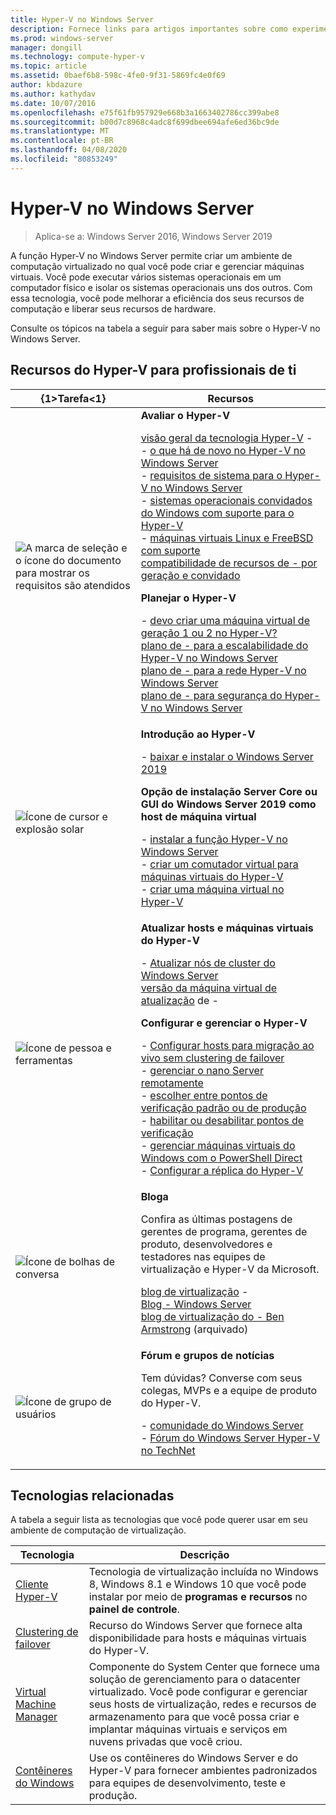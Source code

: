 ```yaml
---
title: Hyper-V no Windows Server
description: Fornece links para artigos importantes sobre como experimentar, planejar, implantar e gerenciar o Hyper-V
ms.prod: windows-server
manager: dongill
ms.technology: compute-hyper-v
ms.topic: article
ms.assetid: 0baef6b8-598c-4fe0-9f31-5869fc4e0f69
author: kbdazure
ms.author: kathydav
ms.date: 10/07/2016
ms.openlocfilehash: e75f61fb957929e668b3a1663402786cc399abe8
ms.sourcegitcommit: b00d7c8968c4adc8f699dbee694afe6ed36bc9de
ms.translationtype: MT
ms.contentlocale: pt-BR
ms.lasthandoff: 04/08/2020
ms.locfileid: "80853249"
---
```

# <a name="hyper-v-on-windows-server"></a>Hyper-V no Windows Server

>Aplica-se a: Windows Server 2016, Windows Server 2019

A função Hyper-V no Windows Server permite criar um ambiente de computação virtualizado no qual você pode criar e gerenciar máquinas virtuais. Você pode executar vários sistemas operacionais em um computador físico e isolar os sistemas operacionais uns dos outros. Com essa tecnologia, você pode melhorar a eficiência dos seus recursos de computação e liberar seus recursos de hardware.

Consulte os tópicos na tabela a seguir para saber mais sobre o Hyper-V no Windows Server.

## <a name="hyper-v-resources-for-it-pros"></a>Recursos do Hyper-V para profissionais de ti

|{1&gt;Tarefa&lt;1} |Recursos|
|---|---|
|![A marca de seleção e o ícone do documento para mostrar os requisitos são atendidos](media/All_Symbols_MeetsRequirements.png)|**Avaliar o Hyper-V**<p>[visão geral da tecnologia Hyper-V](Hyper-V-Technology-Overview.md) - <br />- [o que há de novo no Hyper-V no Windows Server](What-s-new-in-Hyper-V-on-Windows.md)<br />- [requisitos de sistema para o Hyper-V no Windows Server](System-requirements-for-Hyper-V-on-Windows.md)<br />- [sistemas operacionais convidados do Windows com suporte para o Hyper-V](Supported-Windows-guest-operating-systems-for-Hyper-V-on-Windows.md) <br />- [máquinas virtuais Linux e FreeBSD com suporte](Supported-Linux-and-FreeBSD-virtual-machines-for-Hyper-V-on-Windows.md)<br />[compatibilidade de recursos de - por geração e convidado](Hyper-V-feature-compatibility-by-generation-and-guest.md) <p>**Planejar o Hyper-V**<p>- [devo criar uma máquina virtual de geração 1 ou 2 no Hyper-V?](plan/Should-I-create-a-generation-1-or-2-virtual-machine-in-Hyper-V.md) <br />[plano de - para a escalabilidade do Hyper-V no Windows Server](plan/plan-hyper-v-scalability-in-windows-server.md) <br />[plano de - para a rede Hyper-V no Windows Server](plan/plan-hyper-v-networking-in-windows-server.md) <br />[plano de - para segurança do Hyper-V no Windows Server](plan/plan-hyper-v-security-in-windows-server.md)|
|![Ícone de cursor e explosão solar](media/All_Symbols_GetStarted.png)|**Introdução ao Hyper-V**<p>- [baixar e instalar o Windows Server 2019](https://www.microsoft.com/evalcenter/evaluate-windows-server-2019)<p>**Opção de instalação Server Core ou GUI do Windows Server 2019 como host de máquina virtual**<p>- [instalar a função Hyper-V no Windows Server](get-started/Install-the-Hyper-V-role-on-Windows-Server.md)<br />- [criar um comutador virtual para máquinas virtuais do Hyper-V](get-started/Create-a-virtual-switch-for-Hyper-V-virtual-machines.md)<br />- [criar uma máquina virtual no Hyper-V](get-started/Create-a-virtual-machine-in-Hyper-V.md)|
|![Ícone de pessoa e ferramentas](media/All_Symbols_Administrator.png)|**Atualizar hosts e máquinas virtuais do Hyper-V**<p>- [Atualizar nós de cluster do Windows Server](../../failover-clustering/Cluster-Operating-System-Rolling-Upgrade.md)<br />[versão da máquina virtual de atualização](deploy/Upgrade-virtual-machine-version-in-Hyper-V-on-Windows-or-Windows-Server.md) de - <p>**Configurar e gerenciar o Hyper-V**<p>- [Configurar hosts para migração ao vivo sem clustering de failover](deploy/Set-up-hosts-for-live-migration-without-Failover-Clustering.md)<br />- [gerenciar o nano Server remotamente](../../get-started/manage-nano-server.md)<br />- [escolher entre pontos de verificação padrão ou de produção](manage/Choose-between-standard-or-production-checkpoints-in-Hyper-V.md)<br />- [habilitar ou desabilitar pontos de verificação](manage/Enable-or-disable-checkpoints-in-Hyper-V.md)<br />- [gerenciar máquinas virtuais do Windows com o PowerShell Direct](manage/Manage-Windows-virtual-machines-with-PowerShell-Direct.md)<br />- [Configurar a réplica do Hyper-V](manage/Set-up-Hyper-V-Replica.md)|
|![Ícone de bolhas de conversa](media/All_Symbols_Chat.png)|**Bloga**<p>Confira as últimas postagens de gerentes de programa, gerentes de produto, desenvolvedores e testadores nas equipes de virtualização e Hyper-V da Microsoft.<p>[blog de virtualização](https://blogs.technet.com/b/virtualization/) - <br />[Blog - Windows Server](https://blogs.technet.com/b/windowsserver/)<br />[blog de virtualização do - Ben Armstrong](https://blogs.msdn.com/b/virtual_pc_guy/) (arquivado)|
|![Ícone de grupo de usuários](media/All_Symbols_Users_Group.png)|**Fórum e grupos de notícias**<p>Tem dúvidas? Converse com seus colegas, MVPs e a equipe de produto do Hyper-V.<p>- [comunidade do Windows Server](https://techcommunity.microsoft.com/t5/Windows-Server/ct-p/Windows-Server)<br />- [Fórum do Windows Server Hyper-V no TechNet](https://social.technet.microsoft.com/Forums/windowsserver/home?forum=winserverhyperv)|

## <a name="related-technologies"></a>Tecnologias relacionadas

A tabela a seguir lista as tecnologias que você pode querer usar em seu ambiente de computação de virtualização.

|Tecnologia|Descrição|
|--------------|---------------|
|[Cliente Hyper-V](https://docs.microsoft.com/virtualization/hyper-v-on-windows/index)|Tecnologia de virtualização incluída no Windows 8, Windows 8.1 e Windows 10 que você pode instalar por meio de **programas e recursos** no **painel de controle**.|
|[Clustering de failover](https://docs.microsoft.com/windows-server/failover-clustering/whats-new-in-failover-clustering)|Recurso do Windows Server que fornece alta disponibilidade para hosts e máquinas virtuais do Hyper-V.|
|[Virtual Machine Manager](https://docs.microsoft.com/system-center/vmm/overview)|Componente do System Center que fornece uma solução de gerenciamento para o datacenter virtualizado. Você pode configurar e gerenciar seus hosts de virtualização, redes e recursos de armazenamento para que você possa criar e implantar máquinas virtuais e serviços em nuvens privadas que você criou.|
|[Contêineres do Windows](https://docs.microsoft.com/virtualization/windowscontainers/)|Use os contêineres do Windows Server e do Hyper-V para fornecer ambientes padronizados para equipes de desenvolvimento, teste e produção.|